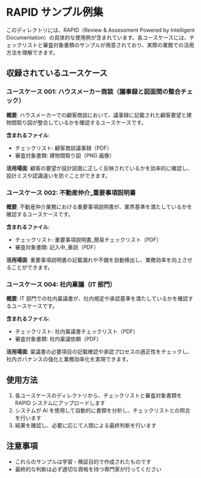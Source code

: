 # RAPID サンプル例集

このディレクトリには、RAPID（Review & Assessment Powered by Intelligent Documentation）の具体的な使用例が含まれています。各ユースケースには、チェックリストと審査対象書類のサンプルが用意されており、実際の業務での活用方法を理解できます。

## 収録されているユースケース

### ユースケース 001: ハウスメーカー商談（議事録と図面間の整合チェック）

**概要**: ハウスメーカーでの顧客商談において、議事録に記載された顧客要望と建物間取り図が整合しているかを確認するユースケースです。

**含まれるファイル**:

- チェックリスト: 顧客商談議事録（PDF）
- 審査対象書類: 建物間取り図（PNG 画像）

**活用場面**: 顧客の要望が設計図面に正しく反映されているかを効率的に確認し、設計ミスや認識違いを防ぐことができます。

### ユースケース 002: 不動産仲介\_重要事項説明書

**概要**: 不動産仲介業務における重要事項説明書が、業界基準を満たしているかを確認するユースケースです。

**含まれるファイル**:

- チェックリスト: 重要事項説明書\_簡易チェックリスト（PDF）
- 審査対象書類: 記入中\_重説（PDF）

**活用場面**: 重要事項説明書の記載漏れや不備を自動検出し、業務効率を向上させることができます。

### ユースケース 004: 社内稟議（IT 部門）

**概要**: IT 部門での社内稟議書が、社内規定や承認基準を満たしているかを確認するユースケースです。

**含まれるファイル**:

- チェックリスト: 社内稟議書チェックリスト（PDF）
- 審査対象書類: 社内稟議依頼（PDF）

**活用場面**: 稟議書の必要項目の記載確認や承認プロセスの適正性をチェックし、社内ガバナンスの強化と業務効率化を実現できます。

## 使用方法

1. 各ユースケースのディレクトリから、チェックリストと審査対象書類を RAPID システムにアップロードします
2. システムが AI を使用して自動的に書類を分析し、チェックリストとの照合を行います
3. 結果を確認し、必要に応じて人間による最終判断を行います

## 注意事項

- これらのサンプルは学習・検証目的で作成されたものです
- 最終的な判断は必ず適切な資格を持つ専門家が行ってください
